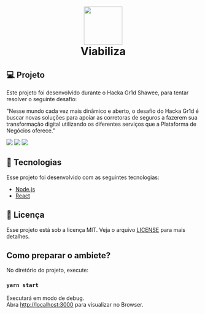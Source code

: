 <h1 align="center">
  <img src="https://github.com/gr1d-challenge-repository/frontend/blob/master/.git-files/logo.png?raw=true" width="100" height="100" align="center" /> <br />
  Viabiliza
</h1>

## 💻 Projeto

Este projeto foi desenvolvido durante o Hacka Gr1d Shawee, para tentar resolver o seguinte desafio:

"Nesse mundo cada vez mais dinâmico e aberto, o desafio do Hacka Gr1d é buscar novas soluções para apoiar as corretoras de seguros a fazerem sua transformação digital utilizando os diferentes serviços que a Plataforma de Negócios oferece."

![](https://github.com/gr1d-challenge-repository/frontend/blob/master/.git-files/dashboard.png?raw=true)
![](https://github.com/gr1d-challenge-repository/frontend/blob/master/.git-files/home.png?raw=true)
![](https://github.com/gr1d-challenge-repository/frontend/blob/master/.git-files/login.png?raw=true)

## :rocket: Tecnologias

Esse projeto foi desenvolvido com as seguintes tecnologias:

- [Node.js](https://nodejs.org/en/)
- [React](https://reactjs.org)

## :memo: Licença

Esse projeto está sob a licença MIT. Veja o arquivo [LICENSE](LICENSE.md) para mais detalhes.


## Como preparar o ambiete?

No diretório do projeto, execute:

### `yarn start`

Executará em modo de debug.<br />
Abra [http://localhost:3000](http://localhost:3000) para visualizar no Browser.
